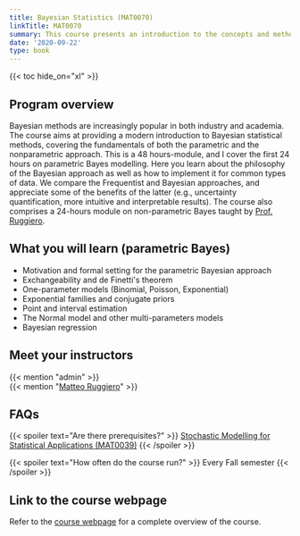 ```yaml
---
title: Bayesian Statistics (MAT0070)
linkTitle: MAT0070
summary: This course presents an introduction to the concepts and methods of Bayesian inference, with a focus on both theory and modelling.
date: '2020-09-22'
type: book
---
```


{{< toc hide_on="xl" >}}

## Program overview

Bayesian methods are increasingly popular in both industry and academia. The course aims at providing a modern introduction to Bayesian statistical methods, covering the fundamentals of both the parametric and the nonparametric approach. This is a 48 hours-module, and I cover the first 24 hours on parametric Bayes modelling. Here you learn about the philosophy of the Bayesian approach as well as how to implement it for common types of data. We compare the Frequentist and Bayesian approaches, and appreciate some of the benefits of the latter (e.g., uncertainty quantification, more intuitive and interpretable results). The course also comprises a 24-hours module on non-parametric Bayes taught by [Prof. Ruggiero](https://www.matteoruggiero.it/). 


## What you will learn (parametric Bayes)

- Motivation and formal setting for the parametric Bayesian approach
- Exchangeability and de Finetti's theorem
- One-parameter models (Binomial, Poisson, Exponential)
- Exponential families and conjugate priors
- Point and interval estimation
- The Normal model and other multi-parameters models
- Bayesian regression


## Meet your instructors

{{< mention "admin" >}} \
{{< mention "[Matteo Ruggiero](https://www.matteoruggiero.it/)" >}}

## FAQs

{{< spoiler text="Are there prerequisites?" >}}
[Stochastic Modelling for Statistical Applications (MAT0039)](https://www.master-sds.unito.it/do/corsi.pl/Show?_id=lrta)
{{< /spoiler >}}

{{< spoiler text="How often do the course run?" >}}
Every Fall semester
{{< /spoiler >}}

## Link to the course webpage

Refer to the [course webpage](https://www.master-sds.unito.it/do/corsi.pl/Show?_id=22bc) for a complete overview of the course.
